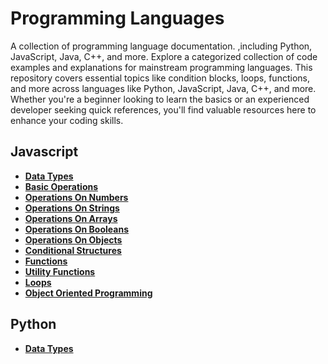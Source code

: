# Programming Languages

A collection of programming language documentation. ,including Python, JavaScript, Java, C++, and more.
Explore a categorized collection of code examples and explanations for mainstream programming languages. This repository covers essential topics like condition blocks, loops, functions, and more across languages like Python, JavaScript, Java, C++, and more. Whether you're a beginner looking to learn the basics or an experienced developer seeking quick references, you'll find valuable resources here to enhance your coding skills.

## Javascript

- [**Data Types**](./Javascript/DataTypes.md)
- [**Basic Operations**](./Javascript/BasicOperations.md)
- [**Operations On Numbers**](./Javascript/OperationsOnNumber.md)
- [**Operations On Strings**](./Javascript/OperationsOnStrings.md)
- [**Operations On Arrays**](./Javascript/OperationsOnArray.md)
- [**Operations On Booleans**](./Javascript/OperationsOnBoolean.md)
- [**Operations On Objects**](./Javascript/OperationsOnObjects.md)
- [**Conditional Structures**](./Javascript/ConditionalStatements.md)
- [**Functions**](./Javascript/Functions.md)
- [**Utility Functions**](./Javascript/UtilityFunctions.md)
- [**Loops**](./Javascript/OperationsOnStrings.md)
- [**Object Oriented Programming**](./Javascript/Opp.md)

## Python
- [**Data Types**](./Python/DataTypes.md)
